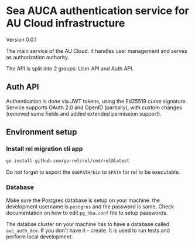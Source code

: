 # Sea AUCA authentication service for AU Cloud infrastructure

Version 0.0.1

The main service of the AU Cloud. It handles user management and serves as authorization authority.

The API is split into 2 groups: User API and Auth API.

## Auth API

Authentication is done via JWT tokens, using the Ed25519 curve signature. Service supports OAuth 2.0 and OpenID (partially), with custom changes (removed some fields and added extended permission support).

## Environment setup

### Install rel migration cli app

```bash
go install github.com/go-rel/rel/cmd/rel@latest
```

Do not forget to export the `$GOPATH/bin` to `$PATH` for rel to be executable.

### Database

Make sure the Postgres database is setup on your machine: the development username is `postgres` and the password is same. Check documentation on how to edit `pg_hba.conf` file to setup passwords.

The databse cluster on your machine has to have a database called `auc_auth_dev`. If you don't have it - create. It is used to run tests and perform local development.